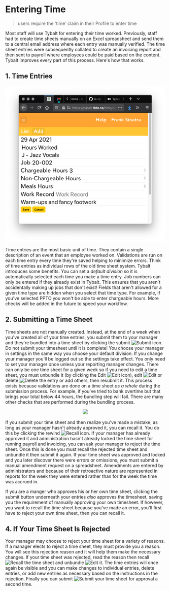 # Entering Time

>users require the 'time' claim in their Profile to enter time

Most staff will use Tybalt for entering their time worked. Previously, staff had to create time sheets manually on an Excel spreadsheet and send them to a central email address where each entry was manually verified. The time sheet entries were subsequently collated to create an invoicing report and then sent to payroll where employees could be paid based on the content. Tybalt improves every part of this process. Here's how that works.

## 1. Time Entries

<p align="center">
  <img width="600px" src="https://github.com/stamler/tbte-docs/blob/master/tybalt-images/createEntry.png">
</p>

Time entries are the most basic unit of time. They contain a single description of an event that an employee worked on. Validations are run on each time entry every time they're saved helping to minimize errors. Think of time entries as individual rows of the old time sheet system. Tybalt introduces some benefits. You can set a *default division* so it is automatically selected each time you make a time entry. Job numbers can only be entered if they already exist in Tybalt. This ensures that you aren't accidentally making up jobs that don't exist! Fields that aren't allowed for a given time type are hidden when you select that time type. For example, if you've selected PPTO you won't be able to enter chargeable hours. More checks will be added in the future to speed your workflow.

## 2. Submitting a Time Sheet

Time sheets are not manually created. Instead, at the end of a week when you've created all of your time entries, you submit them to your manager and they're bundled into a time sheet by clicking the submit ![Submit](https://github.com/stamler/tbte-docs/blob/master/tybalt-images/submitIcon.png) icon. Do not submit your timesheet until it is complete! You choose your manager in settings in the same way you choose your default division. If you change your manager you'll be logged out so the settings take effect. You only need to set your manager once unless your reporting manager changes. There can only be one time sheet for a given week so if you need to edit a time sheet, you must unbundle it (by clicking the Edit ![Edit](https://github.com/stamler/tbte-docs/blob/master/tybalt-images/editIcon.png) icon), edit ![Edit](https://github.com/stamler/tbte-docs/blob/master/tybalt-images/editIcon.png) or delete ![Delete](https://github.com/stamler/tbte-docs/blob/master/tybalt-images/deleteIcon.png) the entry or add others, then resubmit it. This process exists because validations are done on a time sheet *as a whole* during the submission process. For example, if you've tried to bank overtime but that brings your total below 44 hours, the bundling step will fail. There are many other checks that are performed during the bundling process.

<p align="center">
  <img width="600px" src="https://github.com/stamler/tbte-docs/blob/master/tybalt-images/submitEdit.png">
</p>

If you submit your time sheet and then realize you've made a mistake, as long as your manager hasn't already approved it, you can recall it. You do this by clicking the rewind ![Recall](https://github.com/stamler/tbte-docs/blob/master/tybalt-images/recall.png) icon. If your manager has already approved it and administration hasn't already locked the time sheet for running payroll and invoicing, you can ask your manager to reject the time sheet. Once this is done you must recall the rejected time sheet and unbundle it then submit it again. If your time sheet was approved and locked and you later discover there were errors or omissions, you must submit a manual amendment request on a spreadsheet. Amendments are entered by administrators and because of their retroactive nature are represented in reports for the week they were entered rather than for the week the time was accrued in.

If you are a manger who approves his or her own time sheet, clicking the submit button underneath your entries *also* approves the timesheet, saving you the requirement of manually approving your own timesheet. If however, you want to recall the time sheet because you've made an error, you'll first have to reject your own time sheet, then you can recall it.

## 4. If Your Time Sheet Is Rejected

Your manager may choose to reject your time sheet for a variety of reasons. If a manager elects to reject a time sheet, they must provide you a reason. You will see this rejection reason and it will help them make the necessary changes. If your time sheet was rejected, read the reason then recall ![Recall](https://github.com/stamler/tbte-docs/blob/master/tybalt-images/recall.png) the time sheet and unbundle ![Edit](https://github.com/stamler/tbte-docs/blob/master/tybalt-images/editIcon.png) it. The time entries will once again be visible and you can make changes to individual entries, delete entries, or add new entries as necessary based on the instructions in the rejection. Finally you can submit ![Submit](https://github.com/stamler/tbte-docs/blob/master/tybalt-images/submitIcon.png) your time sheet for approval a second time.
